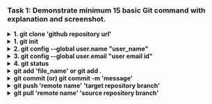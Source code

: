 ### Task 1: Demonstrate minimum 15 basic Git command with explanation and screenshot.
<!-- git clone  -->
<details><summary><b>  1. git clone 'github repository url'</b></summary>  
  
```
    1. This command is used to mirroring the github respository to the local system
    2. To clone the repository in local system, 
        - Copy the github repository url
        - Choose the location at local system and open the IDE (vise versa) 
        - Execute the command with copied github respository url.
    3. After this command, the files in repository will cloned to local system.
```  
![git_clone](https://user-images.githubusercontent.com/114586341/193469159-765332cf-39cb-4592-ad9b-1ca12c979934.png)
</details>

<!-- git-init  -->
<details><summary><b>  1. git init</b></summary>  
  
```
    1. This command is used to initialize the repository. 
    2. Once hit enter after this command, a hidden folder '.git' will be created in the target folder. 
    3. It contains all the backlog references of the current git directories history.
```  
![git_init_image](https://user-images.githubusercontent.com/114586341/193465368-f105958e-6df1-4ad2-b334-5fc54ef652e4.png)
</details>

<!-- git config --global user.name  -->
<details><summary><b>  2. git config --global user.name "user_name"</b></summary>

```    
1. This command is used to configure the user name of the github account which we going to work with.
2. Executing this command is the one time activity required at inital phase of git configuration. If required, can change at any time.
```  
![git_config_user_name](https://user-images.githubusercontent.com/114586341/193466984-2194ef38-24fc-4525-a0c9-3c3fa2e0ccd3.png)
</details>



<!-- git config --global user.email "user email id"  -->
<details><summary><b>  3. git config --global user.email "user email id"</b></summary>
  
```
1. This command is used to configure the user email ID of the github account which we going to work with.
2. Executing this command is the one time activity required at inital phase of git configuration. If required, can change at any time.
```
![git_config_user_email](https://user-images.githubusercontent.com/114586341/193468251-51fac83a-5409-4d41-9999-a8a70b35295a.png)
</details>

<!-- git status -->
<details><summary><b>  4. git status </b></summary>
  
```
1. Once the file saved in IDE, git start tracking the current stage of the file. That is,  whether the file is in working directory or staging area or committed.
2. This 'git status' command is used to know at which stage the file is at. 
3. After this command, it shows the details with description and files with distinguished colors.
4. Files marked with Red color means, it is in working directory area. We can see the description as "Changes not staged for commit:" 
5. Files marked with Green color means, it is in staging area. We can see the description as "Changes to be committed:"
6. Once committed, we can see the description as "nothing to commit, working tree clean" 
```
![git_status](https://user-images.githubusercontent.com/114586341/193469154-d68d17cb-a2d8-42d6-bf90-cb47be1c5006.png)
![git_status_1](https://user-images.githubusercontent.com/114586341/193548151-5c45c514-5ad8-491b-b391-db5af23e1772.png)
![git_status_2](https://user-images.githubusercontent.com/114586341/193548155-995d03a1-099f-467a-b8ad-e9474ff91d84.png)
</details>

<!-- git add <file_name> <.>  -->
<details><summary><b>  git add 'file_name'  or git add .</b></summary>
  
```
1. This command is used to add the changes from working directory to staging area (pre-commit area).
2. To add all changes at once, we use (git add .) commad
3. To add changes of particular file, we use (git add 'file_name') command. Here, 'file name' should be mentioned with extention.

```
![git_add](https://user-images.githubusercontent.com/114586341/193468917-7d166a35-66d4-4bab-834a-9ed17d8e5f34.png)
</details>

<!-- git commit -->
<details><summary><b>  git commit (or) git commit -m 'message'</b></summary>
  
```
1. This command is used to confirm the changes and tells git that the file is ready to push to remote location (github)
2. After this command, git will move the file(s) from 'staging area' to 'committed area'
3. Now the file is ready to push from git to remote respository.

```
![git_commit](https://user-images.githubusercontent.com/114586341/193469160-71b77ea5-4a6b-4b11-bbbd-fb1027e61fcf.png)
</details>

<!-- git push -->
<details><summary><b>  git push 'remote name' 'target repository branch'</b></summary>
  
```
1. This command is used to push the committed changes to remote repository
2. Eg., git push origin main.
    - It means, git will push the committed changes to 'main' branch in the 'origin' remote.

```
![git_push](https://user-images.githubusercontent.com/114586341/193552798-c98ee82c-6a76-4fcd-9c1d-ba9c64ab670b.png)
</details>


<!-- git pull -->
<details><summary><b>  git pull 'remote name' 'source repository branch'</b></summary>
  
```
Scenraios:
1. Sometimes, we made changes in files at remote itself via browser. Like adding a new line in README.md file at github itself. In such case, it is essential to merge the changes and maintain same details at both git (local files) and github repository.
2. Also, whenever we made changes in other branch or files in repositories of forks, it is necessary to pull the changes to source respository files (by pull requests) to maintain the same level data.

Command:
1. It is the combination of 'fetch' and 'merge' actions. 
2. This command is used to pull the committed changes from remote repository to local git.
2. Eg., git pull origin main.
    - It means, git will fetch the changes from 'main' branch and merge it to the current directory at local git.

```
![git_pull](https://user-images.githubusercontent.com/114586341/193469169-099a86a3-b733-4e5d-aafd-661cd7a8f335.png)
</details>
